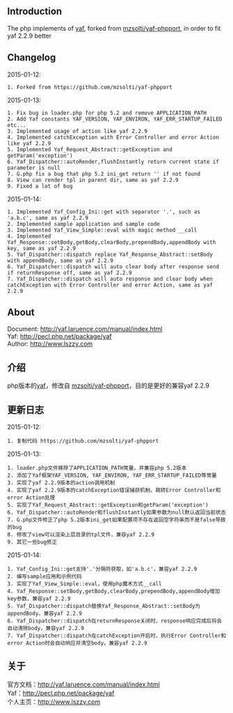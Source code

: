 ## Introduction
The php implements of [yaf](pecl.php.net/package/yaf), forked from [mzsolti/yaf-phpport](https://github.com/mzsolti/yaf-phpport), in order to fit yaf 2.2.9 better

## Changelog
2015-01-12:

	1. Forked from https://github.com/mzsolti/yaf-phpport

2015-01-13:

	1. Fix bug in loader.php for php 5.2 and remove APPLICATION_PATH
	2. Add Yaf constants YAF_VERSION, YAF_ENVIRON, YAF_ERR_STARTUP_FAILED etc...
	3. Implemented usage of action like yaf 2.2.9
	4. Implemented catchException with Error Controller and error Action like yaf 2.2.9
	5. Implemented Yaf_Request_Abstract::getException and getParam('exception')
	6. Yaf_Dispatcher::autoRender,flushInstantly return current state if parameter is null
	7. G.php fix a bug that php 5.2 ini_get return '' if not found
	8. View can render tpl in parent dir, same as yaf 2.2.9
	9. Fixed a lot of bug

2015-01-14:

	1. Implemented Yaf_Config_Ini::get with separator '.', such as 'a.b.c', same as yaf 2.2.9
	2. Implemented sample application and sample code
	3. Implemented Yaf_View_Simple::eval with magic method __call
	4. Implemented Yaf_Response::setBody,getBody,clearBody,prependBody,appendBody with key, same as yaf 2.2.9
	5. Yaf_Dispatcher::dispatch replace Yaf_Response_Abstract::setBody with appendBody, same as yaf 2.2.9
	6. Yaf_Dispatcher::dispatch will auto clear body after response send if returnResponse off, same as yaf 2.2.9
	7. Yaf_Dispatcher::dispatch will auto response and clear body when catchException with Error Controller and error Action, same as yaf 2.2.9

## About
Document: http://yaf.laruence.com/manual/index.html  
Yaf: http://pecl.php.net/package/yaf  
Author: http://www.lszzy.com  


## 介绍
php版本的[yaf](pecl.php.net/package/yaf)，修改自 [mzsolti/yaf-phpport](https://github.com/mzsolti/yaf-phpport)，目的是更好的兼容yaf 2.2.9

## 更新日志
2015-01-12:

	1. 复制代码 https://github.com/mzsolti/yaf-phpport

2015-01-13:

	1. loader.php文件移除了APPLICATION_PATH常量，并兼容php 5.2版本
	2. 添加了Yaf框架YAF_VERSION, YAF_ENVIRON, YAF_ERR_STARTUP_FAILED等常量
	3. 实现了yaf 2.2.9版本的action调用机制
	4. 实现了yaf 2.2.9版本的catchException错误捕获机制，跳转Error Controller和error Action处理
	5. 实现了Yaf_Request_Abstract::getException和getParam('exception')
	6. Yaf_Dispatcher::autoRender和flushInstantly如果参数为null默认返回当前状态
	7. G.php文件修正了php 5.2版本ini_get如果配置项不存在返回空字符串而不是false导致的bug
	8. 修改了view可以渲染上层目录的tpl文件，兼容yaf 2.2.9
	9. 其它一些bug修正

2015-01-14:

	1. Yaf_Config_Ini::get支持'.'分隔符获取，如'a.b.c'，兼容yaf 2.2.9
	2. 编写sample应用和示例代码
	3. 实现了Yaf_View_Simple::eval，使用php魔术方式__call
	4. Yaf_Response::setBody,getBody,clearBody,prependBody,appendBody增加key参数，兼容yaf 2.2.9
	5. Yaf_Dispatcher::dispatch替换Yaf_Response_Abstract::setBody为appendBody，兼容yaf 2.2.9
	6. Yaf_Dispatcher::dispatch在returnResponse关闭时，response响应完成后将会自动清除body，兼容yaf 2.2.9
	7. Yaf_Dispatcher::dispatch在catchException开启时，执行Error Controller和error Action时会自动响应并清空body，兼容yaf 2.2.9

## 关于
官方文档：http://yaf.laruence.com/manual/index.html  
Yaf：http://pecl.php.net/package/yaf  
个人主页：http://www.lszzy.com  
